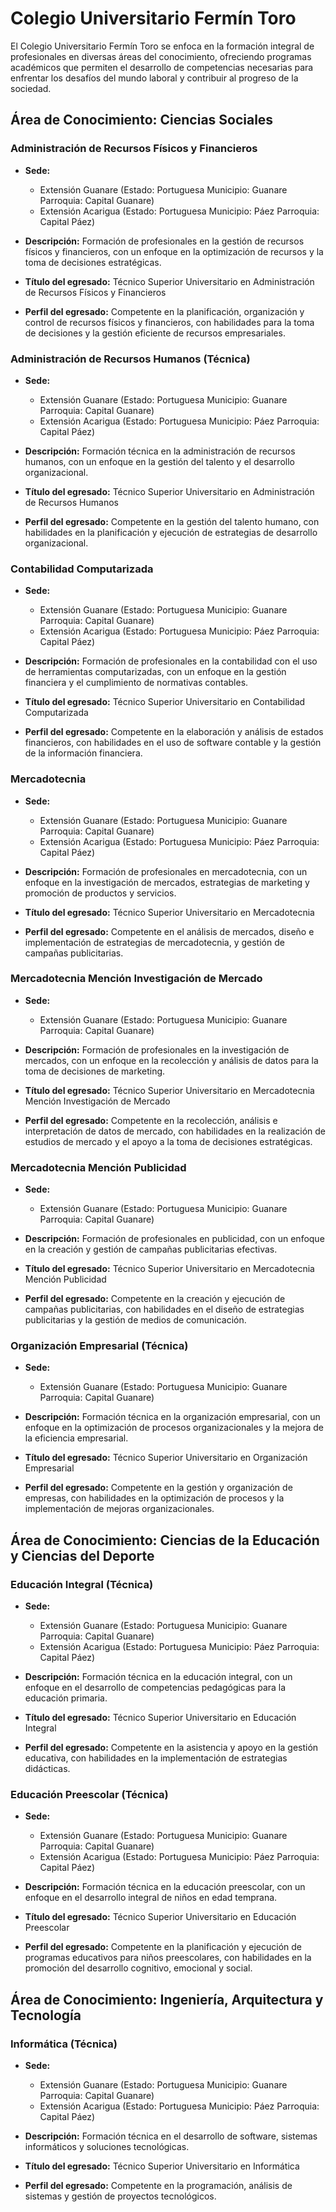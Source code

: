 # Colegio Universitario Fermín Toro

El Colegio Universitario Fermín Toro se enfoca en la formación integral de profesionales en diversas áreas del conocimiento, ofreciendo programas académicos que permiten el desarrollo de competencias necesarias para enfrentar los desafíos del mundo laboral y contribuir al progreso de la sociedad.

## Área de Conocimiento: Ciencias Sociales

### Administración de Recursos Físicos y Financieros

* **Sede:** 
  * Extensión Guanare (Estado: Portuguesa Municipio: Guanare Parroquia: Capital Guanare)
  * Extensión Acarigua (Estado: Portuguesa Municipio: Páez Parroquia: Capital Páez)

* **Descripción:** 
  Formación de profesionales en la gestión de recursos físicos y financieros, con un enfoque en la optimización de recursos y la toma de decisiones estratégicas.

* **Título del egresado:** 
  Técnico Superior Universitario en Administración de Recursos Físicos y Financieros

* **Perfil del egresado:** 
  Competente en la planificación, organización y control de recursos físicos y financieros, con habilidades para la toma de decisiones y la gestión eficiente de recursos empresariales.

### Administración de Recursos Humanos (Técnica)

* **Sede:** 
  * Extensión Guanare (Estado: Portuguesa Municipio: Guanare Parroquia: Capital Guanare)
  * Extensión Acarigua (Estado: Portuguesa Municipio: Páez Parroquia: Capital Páez)

* **Descripción:** 
  Formación técnica en la administración de recursos humanos, con un enfoque en la gestión del talento y el desarrollo organizacional.

* **Título del egresado:** 
  Técnico Superior Universitario en Administración de Recursos Humanos

* **Perfil del egresado:** 
  Competente en la gestión del talento humano, con habilidades en la planificación y ejecución de estrategias de desarrollo organizacional.

### Contabilidad Computarizada

* **Sede:** 
  * Extensión Guanare (Estado: Portuguesa Municipio: Guanare Parroquia: Capital Guanare)
  * Extensión Acarigua (Estado: Portuguesa Municipio: Páez Parroquia: Capital Páez)

* **Descripción:** 
  Formación de profesionales en la contabilidad con el uso de herramientas computarizadas, con un enfoque en la gestión financiera y el cumplimiento de normativas contables.

* **Título del egresado:** 
  Técnico Superior Universitario en Contabilidad Computarizada

* **Perfil del egresado:** 
  Competente en la elaboración y análisis de estados financieros, con habilidades en el uso de software contable y la gestión de la información financiera.

### Mercadotecnia

* **Sede:** 
  * Extensión Guanare (Estado: Portuguesa Municipio: Guanare Parroquia: Capital Guanare)
  * Extensión Acarigua (Estado: Portuguesa Municipio: Páez Parroquia: Capital Páez)

* **Descripción:** 
  Formación de profesionales en mercadotecnia, con un enfoque en la investigación de mercados, estrategias de marketing y promoción de productos y servicios.

* **Título del egresado:** 
  Técnico Superior Universitario en Mercadotecnia

* **Perfil del egresado:** 
  Competente en el análisis de mercados, diseño e implementación de estrategias de mercadotecnia, y gestión de campañas publicitarias.

### Mercadotecnia Mención Investigación de Mercado

* **Sede:** 
  * Extensión Guanare (Estado: Portuguesa Municipio: Guanare Parroquia: Capital Guanare)

* **Descripción:** 
  Formación de profesionales en la investigación de mercados, con un enfoque en la recolección y análisis de datos para la toma de decisiones de marketing.

* **Título del egresado:** 
  Técnico Superior Universitario en Mercadotecnia Mención Investigación de Mercado

* **Perfil del egresado:** 
  Competente en la recolección, análisis e interpretación de datos de mercado, con habilidades en la realización de estudios de mercado y el apoyo a la toma de decisiones estratégicas.

### Mercadotecnia Mención Publicidad

* **Sede:** 
  * Extensión Guanare (Estado: Portuguesa Municipio: Guanare Parroquia: Capital Guanare)

* **Descripción:** 
  Formación de profesionales en publicidad, con un enfoque en la creación y gestión de campañas publicitarias efectivas.

* **Título del egresado:** 
  Técnico Superior Universitario en Mercadotecnia Mención Publicidad

* **Perfil del egresado:** 
  Competente en la creación y ejecución de campañas publicitarias, con habilidades en el diseño de estrategias publicitarias y la gestión de medios de comunicación.

### Organización Empresarial (Técnica)

* **Sede:** 
  * Extensión Guanare (Estado: Portuguesa Municipio: Guanare Parroquia: Capital Guanare)

* **Descripción:** 
  Formación técnica en la organización empresarial, con un enfoque en la optimización de procesos organizacionales y la mejora de la eficiencia empresarial.

* **Título del egresado:** 
  Técnico Superior Universitario en Organización Empresarial

* **Perfil del egresado:** 
  Competente en la gestión y organización de empresas, con habilidades en la optimización de procesos y la implementación de mejoras organizacionales.

## Área de Conocimiento: Ciencias de la Educación y Ciencias del Deporte

### Educación Integral (Técnica)

* **Sede:** 
  * Extensión Guanare (Estado: Portuguesa Municipio: Guanare Parroquia: Capital Guanare)
  * Extensión Acarigua (Estado: Portuguesa Municipio: Páez Parroquia: Capital Páez)

* **Descripción:** 
  Formación técnica en la educación integral, con un enfoque en el desarrollo de competencias pedagógicas para la educación primaria.

* **Título del egresado:** 
  Técnico Superior Universitario en Educación Integral

* **Perfil del egresado:** 
  Competente en la asistencia y apoyo en la gestión educativa, con habilidades en la implementación de estrategias didácticas.

### Educación Preescolar (Técnica)

* **Sede:** 
  * Extensión Guanare (Estado: Portuguesa Municipio: Guanare Parroquia: Capital Guanare)
  * Extensión Acarigua (Estado: Portuguesa Municipio: Páez Parroquia: Capital Páez)

* **Descripción:** 
  Formación técnica en la educación preescolar, con un enfoque en el desarrollo integral de niños en edad temprana.

* **Título del egresado:** 
  Técnico Superior Universitario en Educación Preescolar

* **Perfil del egresado:** 
  Competente en la planificación y ejecución de programas educativos para niños preescolares, con habilidades en la promoción del desarrollo cognitivo, emocional y social.

## Área de Conocimiento: Ingeniería, Arquitectura y Tecnología

### Informática (Técnica)

* **Sede:** 
  * Extensión Guanare (Estado: Portuguesa Municipio: Guanare Parroquia: Capital Guanare)
  * Extensión Acarigua (Estado: Portuguesa Municipio: Páez Parroquia: Capital Páez)

* **Descripción:** 
  Formación técnica en el desarrollo de software, sistemas informáticos y soluciones tecnológicas.

* **Título del egresado:** 
  Técnico Superior Universitario en Informática

* **Perfil del egresado:** 
  Competente en la programación, análisis de sistemas y gestión de proyectos tecnológicos.
